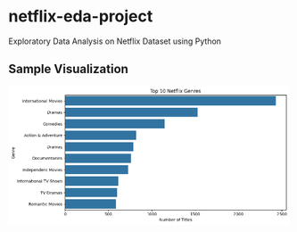 # netflix-eda-project
Exploratory Data Analysis on Netflix Dataset using Python

## Sample Visualization
![Top 10 Genres](top_genres_chart.png)

